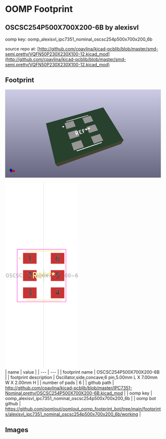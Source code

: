 # OOMP Footprint  
## OSCSC254P500X700X200-6B  by alexisvl  
  
oomp key: oomp_alexisvl_ipc7351_nominal_oscsc254p500x700x200_6b  
  
source repo at: [http://github.com/cpavlina/kicad-pcblib/blob/master/smd-semi.pretty/VQFN50P230X230X100-12.kicad_mod](http://github.com/cpavlina/kicad-pcblib/blob/master/smd-semi.pretty/VQFN50P230X230X100-12.kicad_mod)  
## Footprint  
  
[![working_kicad_pcb_3d.png](working_kicad_pcb_3d_600.png)](working_kicad_pcb_3d.png)  
  
[![working.png](working_600.png)](working.png)  
| name | value | 
| --- | --- | 
| footprint name | OSCSC254P500X700X200-6B | 
| footprint description | Oscillator,side,concave;6 pin,5.00mm L X 7.00mm W X 2.00mm H | 
| number of pads | 6 | 
| github path | http://github.com/cpavlina/kicad-pcblib/blob/master/IPC7351-Nominal.pretty/OSCSC254P500X700X200-6B.kicad_mod | 
| oomp key | oomp_alexisvl_ipc7351_nominal_oscsc254p500x700x200_6b | 
| oomp bot github | https://github.com/oomlout/oomlout_oomp_footprint_bot/tree/main/footprints/alexisvl_ipc7351_nominal_oscsc254p500x700x200_6b/working | 
## Images  
